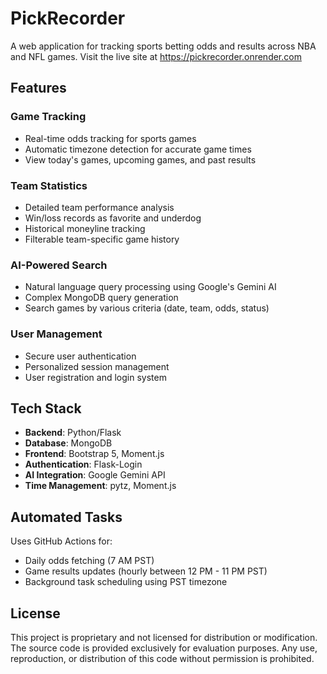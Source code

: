# PickRecorder

A web application for tracking sports betting odds and results across NBA and NFL games. Visit the live site at https://pickrecorder.onrender.com

## Features

### Game Tracking
- Real-time odds tracking for sports games
- Automatic timezone detection for accurate game times
- View today's games, upcoming games, and past results

### Team Statistics
- Detailed team performance analysis
- Win/loss records as favorite and underdog
- Historical moneyline tracking
- Filterable team-specific game history

### AI-Powered Search
- Natural language query processing using Google's Gemini AI
- Complex MongoDB query generation
- Search games by various criteria (date, team, odds, status)

### User Management
- Secure user authentication
- Personalized session management
- User registration and login system

## Tech Stack

- **Backend**: Python/Flask
- **Database**: MongoDB
- **Frontend**: Bootstrap 5, Moment.js
- **Authentication**: Flask-Login
- **AI Integration**: Google Gemini API
- **Time Management**: pytz, Moment.js

## Automated Tasks
Uses GitHub Actions for:

- Daily odds fetching (7 AM PST)
- Game results updates (hourly between 12 PM - 11 PM PST)
- Background task scheduling using PST timezone

## License
This project is proprietary and not licensed for distribution or modification. The source code is provided exclusively for evaluation purposes. Any use, reproduction, or distribution of this code without permission is prohibited.